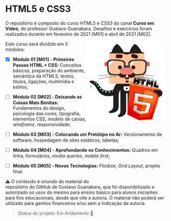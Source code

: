 # HTML5 e CSS3

O repositório é composto do curso HTML5 e CSS3 do canal **Curso em Vídeo**, do professor Gustavo Guanabara. Desafios e exercícios foram realizados durante em fevereiro de 2021 [M01] e abril de 2021 [M02].

<img src="mascote-html5.png" alt="mascote Guanabara HTML5" width="250" align="right"/>Este curso será dividido em 5 módulos:



- [x] **Módulo 01 [M01] - Primeiros Passos HTML + CSS:** Conceitos básicos, preparação do ambiente, semântica da HTML5, textos, títulos, ligações, multimídia e estilos;
- [ ] **Módulo 02 [M02] - Deixando as Coisas Mais Bonitas:** Fundamentos do design, psicologia das cores, tipografia, elementos CSS, modelo de caixas, *wireframe*, responsividade;
- [ ] **Módulo 03 [M03] - Colocando um Protótipo no Ar:** Versionamento de software, hospedagem de sites estáticos, tabelas;
- [ ] **Módulo 04 [M04] - Aprofundando os Conhecimentos:** Quadros em linha, formulários, *media queries*, *mobile first*;
- [ ] **Módulo 05 [M05] - Novas Tecnologias:** *Flexbox*, *Grid Layout*, projeto final.



:warning: O conteúdo é oriundo do material do <a href="https://gustavoguanabara.github.io" style="text-decoration:none">repositório do GitHub de Gustavo Guanabara</a>, que foi disponibilizado e autorizado os usos do mesmo para ensino básico para alunos iniciantes para fins educacionais, desde que cite a autoria. O material não poderá ser utilizado para ganhos financeiros e/ou sem a indicação da autoria.



> Status do projeto: Em Andamento :pencil:



